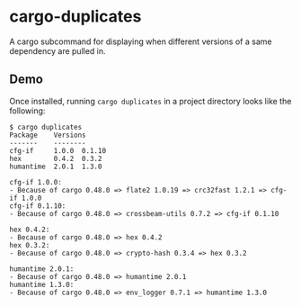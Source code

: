 # cargo-duplicates

A cargo subcommand for displaying when different versions of a same dependency are pulled in.

## Demo

Once installed, running `cargo duplicates` in a project directory looks like the following:

```text
$ cargo duplicates
Package    Versions
-------    --------
cfg-if     1.0.0  0.1.10
hex        0.4.2  0.3.2
humantime  2.0.1  1.3.0

cfg-if 1.0.0:
- Because of cargo 0.48.0 => flate2 1.0.19 => crc32fast 1.2.1 => cfg-if 1.0.0
cfg-if 0.1.10:
- Because of cargo 0.48.0 => crossbeam-utils 0.7.2 => cfg-if 0.1.10

hex 0.4.2:
- Because of cargo 0.48.0 => hex 0.4.2
hex 0.3.2:
- Because of cargo 0.48.0 => crypto-hash 0.3.4 => hex 0.3.2

humantime 2.0.1:
- Because of cargo 0.48.0 => humantime 2.0.1
humantime 1.3.0:
- Because of cargo 0.48.0 => env_logger 0.7.1 => humantime 1.3.0
```
